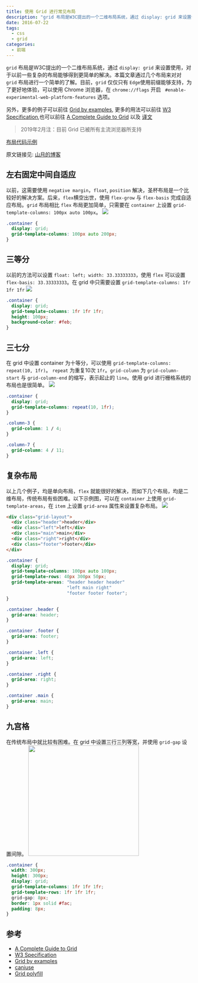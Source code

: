 ```yaml
---
title: 使用 Grid 进行常见布局
description: "grid 布局是W3C提出的一个二维布局系统，通过 display: grid 来设置使用，对于以前一些复杂的布局能够得到更简单的解决。本篇文章通过几个布局来对对 grid 布局进行一个简单的了解。"
date: 2016-07-22
tags:
  - css
  - grid
categories:
  - 前端
---
```


`grid` 布局是W3C提出的一个二维布局系统，通过 `display: grid` 来设置使用，对于以前一些复杂的布局能够得到更简单的解决。本篇文章通过几个布局来对对 `grid` 布局进行一个简单的了解。目前，`grid` 仅仅只有 `Edge`使用前缀能够支持，为了更好地体验，可以使用 Chrome 浏览器，在 `chrome://flags` 开启 ` #enable-experimental-web-platform-features` 选项。

<!--more-->

另外，更多的例子可以前往 [Grid by examples](http://gridbyexample.com/examples/), 更多的用法可以前往 [W3 Specification](https://www.w3.org/TR/css3-grid-layout/),也可以前往 [A Complete Guide to Grid](https://css-tricks.com/snippets/css/complete-guide-grid/) 以及 [译文](https://shanyue.tech/post/grid-guide/readme/)

> 2019年2月注：目前 Grid 已被所有主流浏览器所支持

[布局代码示例](https://shanyue.tech/post/grid-layout-common-usage/demo)

原文链接见: [山月的博客](https://shanyue.tech/post/grid-layout-common-usage/readme/)

## 左右固定中间自适应
以前，这需要使用 `negative margin`，`float`, `position` 解决，圣杯布局是一个比较好的解决方案。后来，`flex`横空出世，使用 `flex-grow` 与 `flex-basis` 完成自适应布局。`grid` 布局相比 `flex` 布局更加简单，只需要在 `container` 上设置 `grid-template-columns: 100px auto 100px`。
![](https://shanyue.tech/post/Grid-Layout-Common-Usage/images/1.png)

```css
.container {
  display: grid;
  grid-template-columns: 100px auto 200px;
}
```

## 三等分
以前的方法可以设置 `float: left; width: 33.33333333`，使用 `flex` 可以设置 `flex-basis: 33.33333333`。在 grid 中只需要设置 `grid-template-columns: 1fr 1fr 1fr`
![](https://shanyue.tech/post/Grid-Layout-Common-Usage/images/2.png)
```css
.container {
  display: grid;
  grid-template-columns: 1fr 1fr 1fr;
  height: 100px;
  background-color: #feb;
}
```
 
## 三七分
在 grid 中设置 container 为十等分，可以使用 `grid-template-columns: repeat(10, 1fr)`。
`repeat` 为重复10次 `1fr`。`grid-column` 为 `grid-column-start` 与 `grid-column-end` 的缩写，表示起止的 `line`。使用 grid 进行栅格系统的布局也是很简单。
![](https://shanyue.tech/post/Grid-Layout-Common-Usage/images/3.png)

```css
.container {
  display: grid;
  grid-template-columns: repeat(10, 1fr);
}

.column-3 {
  grid-column: 1 / 4;
}

.column-7 {
  grid-column: 4 / 11;
}
```

## 复杂布局
以上几个例子，均是单向布局，`flex` 就能很好的解决，而如下几个布局，均是二维布局，传统布局有些困难。以下示例图，可以在 `container` 上使用 `grid-template-areas`，在 `item` 上设置 `grid-area` 属性来设置复杂布局。
![](https://shanyue.tech/post/Grid-Layout-Common-Usage/images/4.png)
```html
<div class="grid-layout">
  <div class="header">header</div>
  <div class="left">left</div>
  <div class="main">main</div>
  <div class="right">right</div>
  <div class="footer">footer</div>
</div>
```

```css
.container {
  display: grid;
  grid-template-columns: 100px auto 100px;
  grid-template-rows: 40px 300px 50px;
  grid-template-areas: "header header header"
                       "left main right"
                       "footer footer footer";
}

.container .header {
  grid-area: header;
}

.container .footer {
  grid-area: footer;
}

.container .left {
  grid-area: left;
}

.container .right {
  grid-area: right;
}

.container .main {
  grid-area: main;
}
```

## 九宫格
在传统布局中就比较有困难。在 grid 中设置三行三列等宽，并使用 `grid-gap` 设置间隙。
<img src="https://shanyue.tech/post/Grid-Layout-Common-Usage/images/5.png" width="300" height="300">
```css
.container {
  width: 300px;
  height: 300px;
  display: grid;
  grid-template-columns: 1fr 1fr 1fr;
  grid-template-rows: 1fr 1fr 1fr;
  grid-gap: 8px;
  border: 1px solid #fac;
  padding: 8px;
}
```

## 参考
+ [A Complete Guide to Grid](https://css-tricks.com/snippets/css/complete-guide-grid/)
+ [W3 Specification](https://www.w3.org/TR/css3-grid-layout/)
+ [Grid by examples](http://gridbyexample.com/examples/)
+ [caniuse](http://caniuse.com/)
+ [Grid polyfill](https://github.com/FremyCompany/css-grid-polyfill/)
